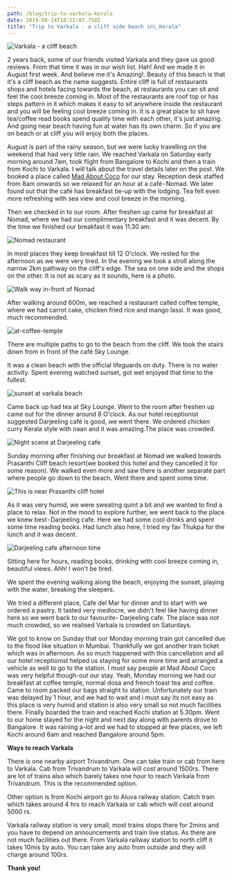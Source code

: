 ```yaml
---
path: /blog/trip-to-varkala-kerala
date: 2019-08-14T18:51:07.758Z
title: "Trip to Varkala - a cliff side beach in\_Kerala"
---
```

![Varkala - a cliff beach](/assets/collage-cover.jpg "Varkala - a cliff beach")

2 years back, some of our friends visited Varkala and they gave us good reviews. From that time it was in our wish list. Hah! And we made it in August first week. And believe me it's Amazing!. Beauty of this beach is that it's a cliff beach as the name suggests. Entire cliff is full of restaurants shops and hotels facing towards the beach, at restaurants you can sit and feel the cool breeze coming in. Most of the restaurants are roof top or has steps pattern in it which makes it easy to sit anywhere inside the restaurant and you will be feeling cool breeze coming in. It is a great place to sit have tea/coffee read books spend quality time with each other, it's just amazing. And going near beach having fun at water has its own charm. So if you are on beach or at cliff you will enjoy both the places.

August is part of the rainy season, but we were lucky travelling on the weekend that had very little rain. We reached Varkala on Saturday early morning around 7am, took flight from Bangalore to Kochi and then a train from Kochi to Varkala. I will talk about the travel details later on the post. We booked a place called [Mad About Coco](https://madaboutcocovarkala.com/) for our stay. Reception desk staffed from 8am onwards so we relaxed for an hour at a café - Nomad. We later found out that the café has breakfast tie-up with the lodging. Tea felt even more refreshing with sea view and cool breeze in the morning.

Then we checked in to our room. After freshen up came for breakfast at Nomad, where we had our complimentary breakfast and it was decent.  By the time we finished our breakfast it was 11.30 am.

![Nomad restaurant](/assets/at-nomad.jpg "Nomad restaurant breakfast time")

In most places they keep breakfast till 12 O'clock. We rested for the afternoon as we were very tired. In the evening we took a stroll along the narrow 2km pathway on the cliff's edge. The sea on one side and the shops on the other. It is not as scary as it sounds, here is a photo.

![Walk way in-front of Nomad](/assets/walk-way-infront-nomad.jpg "Walk way in-front of Nomad")

After walking around 600m, we reached a restaurant called coffee temple, where we had carrot cake, chicken fried rice and mango lassi. It was good, much recommended.

![at-coffee-temple](/assets/at-cofee-temple.jpg "At Coffee Temple")

There are multiple paths to go to the beach from the cliff. We took the stairs down from in front of the café Sky Lounge.

It was a clean beach with the official lifeguards on duty. There is no water activity. Spent evening watched sunset, got wet enjoyed that time to the fullest.

![sunset at varkala beach](/assets/sunset-at-beach.jpg "Sunset at Varkala beach")

Came back up had tea at Sky Lounge. Went to the room after freshen up came out for the dinner around 8 O'clock. As our hotel receptionist suggested Darjeeling café is good, we went there. We ordered chicken curry Kerala style with naan and it was amazing.The place was crowded.

![Night scene at Darjeeling cafe](/assets/night-at-darjeeling-cafe.jpg "Night scene at Darjeeling cafe")

Sunday morning after finishing our breakfast at Nomad we walked towards Prasanthi Cliff beach resort(we booked this hotel and they cancelled it for some reason). We walked even more and saw there is another separate part where people go down to the beach. Went there and spent some time.

![This is near Prasanthi cliff hotel](/assets/near-prashanti-cliff.jpg "This is near Prasanthi cliff hotel")

As it was very humid, we were sweating quint a bit and we wanted to find a place to relax. Not in the mood to explore further, we went back to the place we knew best - Darjeeling cafe. Here we had some cool drinks and spent some time reading books. Had lunch also here, I tried my fav Thukpa for the lunch and it was decent.

![Darjeeling cafe afternoon time](/assets/darjeeling-cafe-afternoon.jpg "Darjeeling cafe afternoon time")

Sitting here for hours, reading books, drinking with cool breeze coming in, beautiful views. Ahh! I won't be tired.

We spent the evening walking along the beach, enjoying the sunset, playing with the water, breaking the sleepers.

We tried a different place, Cafe del Mar for dinner and to start with we ordered a pastry. It tasted very mediocre, we didn't feel like having dinner here so we went back to our favourite- Darjeeling cafe. The place was not much crowded, so we realised Varkala is crowded on Saturdays.

We got to know on Sunday that our Monday morning train got cancelled due to the flood like situation in Mumbai. Thankfully we got another train ticket which was in afternoon. As so much happened with this cancellation and all our hotel receptionist helped us staying for some more time and arranged a vehicle as well to go to the station. I must say people at Mad About Coco was very helpful though-out our stay. Yeah, Monday morning we had our breakfast at coffee temple, normal dosa and french toast tea and coffee. Came to room packed our bags straight to station. Unfortunately our train was delayed by 1 hour, and we had to wait and i must say its not easy as this place is very humid and station is also very small so not much facilities there. Finally boarded the train and reached Kochi station at 5.30pm. Went to our home stayed for the night and next day along with parents drove to Bangalore. It was raining a-lot and we had to stopped at few places, we left Kochi around 6am and reached Bangalore around 5pm.

**Ways to reach Varkala**

There is one nearby airport Trivandrum. One can take train or cab from here to Varkala. Cab from Trivandrum to Varkala will cost around 1500rs. There are lot of trains also which barely takes one hour to reach Varkala from Trivandrum. This is the recommended option.

Other option is from Kochi airport go to Aluva railway station. Catch train which takes around 4 hrs to reach Varkala or cab which will cost around 5000 rs.

Varkala railway station is very small, most trains stops there for 2mins and you have to depend on announcements and train live status. As there are not much facilities out there. From Varkala railway station to north cliff it takes 10mis by auto. You can take any auto from outside and they will charge around 100rs.

**Thank you!**
